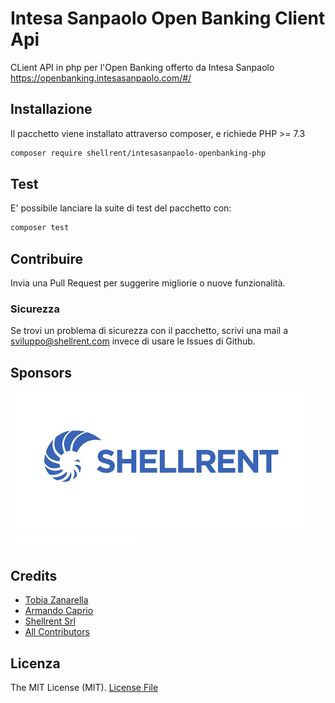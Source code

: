 # Intesa Sanpaolo Open Banking Client Api

CLient API in php per l'Open Banking offerto da Intesa Sanpaolo <a href="https://openbanking.intesasanpaolo.com/#/">https://openbanking.intesasanpaolo.com/#/</a>

## Installazione

Il pacchetto viene installato attraverso composer, e richiede PHP >= 7.3

```bash
composer require shellrent/intesasanpaolo-openbanking-php
```

## Test

E' possibile lanciare la suite di test del pacchetto con:

``` bash
composer test
```

## Contribuire

Invia una Pull Request per suggerire migliorie o nuove funzionalità.

### Sicurezza

Se trovi un problema di sicurezza con il pacchetto, scrivi una mail a sviluppo@shellrent.com invece di usare le Issues di Github.

## Sponsors

<!--special start-->
<p>

  <a href="https://www.shellrent.com" target="_blank">
      <img height="220" src="./docs/assets/shellrent.jpg">
    </a>
  <a href="https://openbanking.intesasanpaolo.com" target="_blank">
    <img width="200" src="./docs/assets/logo-intesasanpaolo.png">
  </a>
</p>
  
<!--special end-->

## Credits

- [Tobia Zanarella](https://github.com/shellrent)
- [Armando Caprio](https://github.com/shellrent)
- [Shellrent Srl](https://www.shellrent.com)
- [All Contributors](../../contributors)

## Licenza

The MIT License (MIT). [License File](LICENSE.md) 
